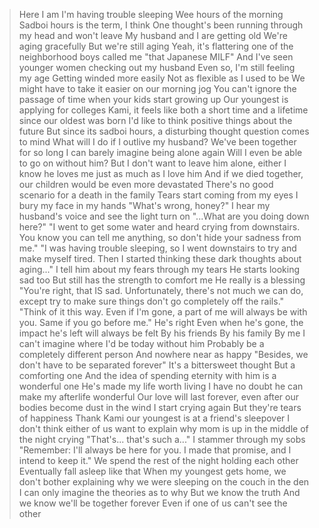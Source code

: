 >Here I am
>I'm having trouble sleeping
>Wee hours of the morning
>Sadboi hours is the term, I think
>One thought's been running through my head and won't leave
>My husband and I are getting old
>We're aging gracefully
>But we're still aging
>Yeah, it's flattering one of the neighborhood boys called me "that Japanese MILF"
>And I've seen younger women checking out my husband
>Even so, I'm still feeling my age
>Getting winded more easily
>Not as flexible as I used to be
>We might have to take it easier on our morning jog
>You can't ignore the passage of time when your kids start growing up
>Our youngest is applying for colleges
>Kami, it feels like both a short time and a lifetime since our oldest was born
>I'd like to think positive things about the future
>But since its sadboi hours, a disturbing thought question comes to mind
>What will I do if I outlive my husband?
>We've been together for so long
>I can barely imagine being alone again
>Will I even be able to go on without him?
>But I don't want to leave him alone, either
>I know he loves me just as much as I love him
>And if we died together, our children would be even more devastated
>There's no good scenario for a death in the family
>Tears start coming from my eyes
>I bury my face in my hands
>"What's wrong, honey?"
>I hear my husband's voice and see the light turn on
>"...What are you doing down here?"
>"I went to get some water and heard crying from downstairs. You know you can tell me anything, so don't hide your sadness from me."
>"I was having trouble sleeping, so I went downstairs to try and make myself tired. Then I started thinking these dark thoughts about aging..."
>I tell him about my fears through my tears
>He starts looking sad too
>But still has the strength to comfort me
>He really is a blessing
>"You're right, that IS sad. Unfortunately, there's not much we can do, except try to make sure things don't go completely off the rails."
>"Think of it this way. Even if I'm gone, a part of me will always be with you. Same if you go before me."
>He's right
>Even when he's gone, the impact he's left will always be felt
>By his friends
>By his family
>By me
>I can't imagine where I'd be today without him
>Probably be a completely different person
>And nowhere near as happy
>"Besides, we don't have to be separated forever"
>It's a bittersweet thought
>But a comforting one
>And the idea of spending eternity with him is a wonderful one
>He's made my life worth living
>I have no doubt he can make my afterlife wonderful
>Our love will last forever, even after our bodies become dust in the wind
>I start crying again
>But they're tears of happiness
>Thank Kami our youngest is at a friend's sleepover
>I don't think either of us want to explain why mom is up in the middle of the night crying
>"That's... that's such a..." I stammer through my sobs
>"Remember: I'll always be here for you. I made that promise, and I intend to keep it."
>We spend the rest of the night holding each other
>Eventually fall asleep like that
>When my youngest gets home, we don't bother explaining why we were sleeping on the couch in the den
>I can only imagine the theories as to why
>But we know the truth
>And we know we'll be together forever
>Even if one of us can't see the other